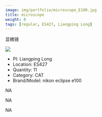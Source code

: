 ```yaml
---
image: img/portfolio/microscope_E100.jpg
title: microscope
weight: 0
tags: [regular, ES427, Liangping Long]
---
```


显微镜

<!--more-->

![](../../img/portfolio/microscope_E100.jpg)

- PI: Liangping Long
- Location: ES427
- Quantity: 11
- Category: CAT
- Brand/Model: nikon eclipse e100

NA

NA

NA
